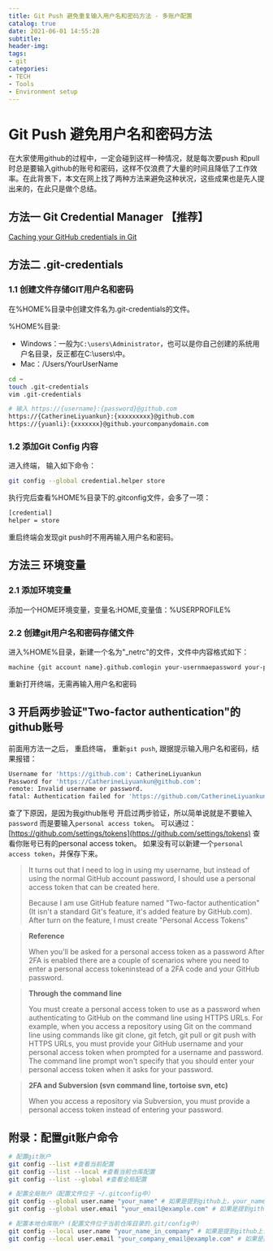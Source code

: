 ```yaml
---
title: Git Push 避免重复输入用户名和密码方法 - 多账户配置
catalog: true
date: 2021-06-01 14:55:28
subtitle:
header-img:
tags:
- git
categories:
- TECH
- Tools
- Environment setup
---
```



# Git Push 避免用户名和密码方法

在大家使用github的过程中，一定会碰到这样一种情况，就是每次要push 和pull时总是要输入github的账号和密码，这样不仅浪费了大量的时间且降低了工作效率。在此背景下，本文在网上找了两种方法来避免这种状况，这些成果也是先人提出来的，在此只是做个总结。

## 方法一 Git Credential Manager 【推荐】

[Caching your GitHub credentials in Git](https://docs.github.com/en/get-started/getting-started-with-git/caching-your-github-credentials-in-git#git-credential-manager)

## 方法二 .git-credentials

### 1.1 创建文件存储GIT用户名和密码

在%HOME%目录中创建文件名为.git-credentials的文件。
<!-- 文件保存在 OneDrive/LYKMACSetting/_Users_liyuankun/.git-credentials -->

%HOME%目录:

- Windows：一般为`C:\users\Administrator`，也可以是你自己创建的系统用户名目录，反正都在C:\users\中。
- Mac：/Users/YourUserName

```bash
cd ~
touch .git-credentials
vim .git-credentials
```

```bash
# 输入 https://{username}:{password}@github.com
https://{CatherineLiyuankun}:{xxxxxxxxx}@github.com
https://{yuanli}:{xxxxxxx}@github.yourcompanydomain.com
```

### 1.2 添加Git Config 内容

进入终端， 输入如下命令：

```bash
git config --global credential.helper store
```

执行完后查看%HOME%目录下的.gitconfig文件，会多了一项：

```bash
[credential]
helper = store
```

重启终端会发现git push时不用再输入用户名和密码。

## 方法三 环境变量

### 2.1 添加环境变量

添加一个HOME环境变量，变量名:HOME,变量值：%USERPROFILE%

### 2.2 创建git用户名和密码存储文件

进入%HOME%目录，新建一个名为"_netrc"的文件，文件中内容格式如下：

```bash
machine {git account name}.github.comlogin your-usernmaepassword your-password
```

重新打开终端，无需再输入用户名和密码
<!-- [user]
        name = Li,Yuankun
        email = yuanli@microstrategy.com -->

## 3 开启两步验证"Two-factor authentication"的github账号

前面用方法一之后， 重启终端， 重新`git push`, 跟据提示输入用户名和密码，结果报错：

```bash
Username for 'https://github.com': CatherineLiyuankun
Password for 'https://CatherineLiyuankun@github.com':
remote: Invalid username or password.
fatal: Authentication failed for 'https://github.com/CatherineLiyuankun/Todo-List-mojo.git/'
```

查了下原因，是因为我github账号 开启过两步验证，所以简单说就是不要输入`password` 而是要输入`personal access token`。
可以通过： [https://github.com/settings/tokens](https://github.com/settings/tokens) 查看你账号已有的personal access token。
如果没有可以新建一个`personal access token`，并保存下来。

 <!-- my own githut : token: "mac-MS"  -->

> It turns out that I need to log in using my username, but instead of using the normal GitHub account password, I should use a personal access token that can be created here.
>
> Because I am use GitHub feature named "Two-factor authentication" (It isn't a standard Git's feature, it's added feature by GitHub.com). After turn on the feature, I must create "Personal Access Tokens"

> **Reference**
>
> When you'll be asked for a personal access token as a password
After 2FA is enabled there are a couple of scenarios where you need to enter a personal access tokeninstead of a 2FA code and your GitHub password.

> **Through the command line**
>
> You must create a personal access token to use as a password when authenticating to GitHub on the command line using HTTPS URLs.
For example, when you access a repository using Git on the command line using commands like git clone, git fetch, git pull or git push with HTTPS URLs, you must provide your GitHub username and your personal access token when prompted for a username and password. The command line prompt won't specify that you should enter your personal access token when it asks for your password.

> **2FA and Subversion (svn command line, tortoise svn, etc)**
>
> When you access a repository via Subversion, you must provide a personal access token instead of entering your password.

## 附录：配置git账户命令

``` bash
# 配置git账户
git config --list #查看当前配置
git config --list --local #查看当前仓库配置
git config --list --global #查看全局配置

# 配置全局账户（配置文件位于 ~/.gitconfig中）
git config --global user.name "your_name" # 如果是提到github上，your_name最好是你的github账户的名字
git config --global user.email "your_email@example.com" # 如果是提到github上，your_email@example.com最好是你的github账户的邮箱

# 配置本地仓库账户 (配置文件位于当前仓库目录的.git/config中）
git config --local user.name "your_name_in_company" # 如果是提到github上，your_name最好是你的github账户的名字
git config --local user.email "your_company_email@example.com" # 如果是提到github上，your_email@example.com最好是你的github账户的邮箱

```
